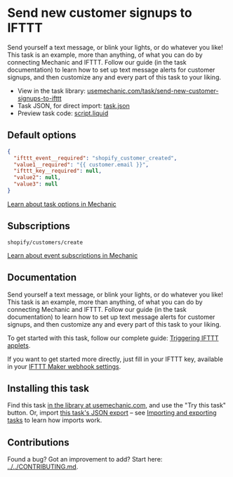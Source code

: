 # Send new customer signups to IFTTT

Send yourself a text message, or blink your lights, or do whatever you like! This task is an example, more than anything, of what you can do by connecting Mechanic and IFTTT. Follow our guide (in the task documentation) to learn how to set up text message alerts for customer signups, and then customize any and every part of this task to your liking.

* View in the task library: [usemechanic.com/task/send-new-customer-signups-to-ifttt](https://usemechanic.com/task/send-new-customer-signups-to-ifttt)
* Task JSON, for direct import: [task.json](../../tasks/send-new-customer-signups-to-ifttt.json)
* Preview task code: [script.liquid](./script.liquid)

## Default options

```json
{
  "ifttt_event__required": "shopify_customer_created",
  "value1__required": "{{ customer.email }}",
  "ifttt_key__required": null,
  "value2": null,
  "value3": null
}
```

[Learn about task options in Mechanic](https://docs.usemechanic.com/article/471-task-options)

## Subscriptions

```liquid
shopify/customers/create
```

[Learn about event subscriptions in Mechanic](https://docs.usemechanic.com/article/408-subscriptions)

## Documentation

Send yourself a text message, or blink your lights, or do whatever you like! This task is an example, more than anything, of what you can do by connecting Mechanic and IFTTT. Follow our guide (in the task documentation) to learn how to set up text message alerts for customer signups, and then customize any and every part of this task to your liking.

To get started with this task, follow our complete guide: [Triggering IFTTT applets](https://help.usemechanic.com/tutorials/triggering-ifttt-applets).

If you want to get started more directly, just fill in your IFTTT key, available in your [IFTTT Maker webhook settings](https://ifttt.com/services/maker_webhooks/settings).

## Installing this task

Find this task [in the library at usemechanic.com](https://usemechanic.com/task/send-new-customer-signups-to-ifttt), and use the "Try this task" button. Or, import [this task's JSON export](../../tasks/send-new-customer-signups-to-ifttt.json) – see [Importing and exporting tasks](https://docs.usemechanic.com/article/505-importing-and-exporting-tasks) to learn how imports work.

## Contributions

Found a bug? Got an improvement to add? Start here: [../../CONTRIBUTING.md](../../CONTRIBUTING.md).
